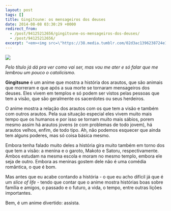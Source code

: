 ```yaml
---
layout: post
tags: []
title: Gingitsune: os mensageiros dos deuses
date: 2014-08-08 03:30:29 +0000
redirect_from:
  - /post/94125212656/gingitsune-os-mensageiros-dos-deuses/
  - /post/94125212656/
excerpt: "<em><img src=\"https://38.media.tumblr.com/02d3ac1396238724e1719d85153a3344/tumblr_inline_n9wejlVceb1qju32f.jpg\"></em>"
---
```


*![](https://38.media.tumblr.com/02d3ac1396238724e1719d85153a3344/tumblr_inline_n9wejlVceb1qju32f.jpg)*

*Pelo título já dá pra ver como vai ser, mas vou me ater e só falar que
me lembrou um pouco o catolicismo.*

**Gingitsune** é um anime que mostra a história dos arautos, que são
animais que morreram e que após a sua morte se tornaram mensageiros dos
deuses. Eles vivem em templos e só podem ser vistos pelas pessoas que
tem a visão, que são geralmente os sacerdotes ou seus herdeiros.

O anime mostra a relação dos arautos com os que tem a visão e também com
outros arautos. Pela sua situação especial eles vivem muito mais tempo
que os humanos e por isso se tornam muito mais sábios, porem mesmo assim
há arautos jovens (e com problemas de todo jovem), há arautos velhos,
enfim, de todo tipo. Ah, não podemos esquecer que ainda tem alguns
poderes, mas só coisa básica mesmo.

Embora tenha falado muito deles a história gira muito também em torno
dos que tem a visão: a menina e o garoto, Makoto e Satoru,
respectivamente. Ambos estudam na mesma escola e moram no mesmo templo,
embora ele seja de outro. Embora as meninas gostem dele não é uma
comédia romântica, o que é bom.

Mas antes que eu acabe contando a história - o que eu acho difícil já
que é um *slice of life* - tendo que contar que o anime mostra histórias
boas sobre família e amigos, o passado e o futuro, a vida, o tempo,
entre outras lições importantes.

Bem, é um anime divertido: assista.

